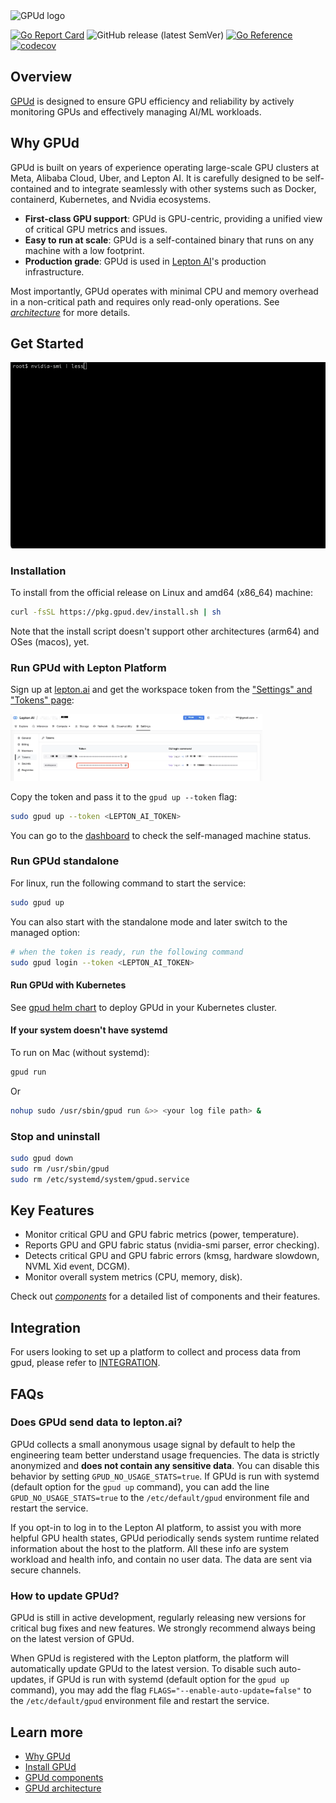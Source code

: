 <img src="./assets/gpud.svg" height="100" alt="GPUd logo">

[![Go Report Card](https://goreportcard.com/badge/github.com/leptonai/gpud)](https://goreportcard.com/report/github.com/leptonai/gpud)
![GitHub release (latest SemVer)](https://img.shields.io/github/v/release/leptonai/gpud?sort=semver)
[![Go Reference](https://pkg.go.dev/badge/github.com/leptonai/gpud.svg)](https://pkg.go.dev/github.com/leptonai/gpud)
[![codecov](https://codecov.io/gh/leptonai/gpud/graph/badge.svg?token=G8MGRK9X4A)](https://codecov.io/gh/leptonai/gpud)

## Overview

[GPUd](https://www.gpud.ai) is designed to ensure GPU efficiency and reliability by actively monitoring GPUs and effectively managing AI/ML workloads.

## Why GPUd

GPUd is built on years of experience operating large-scale GPU clusters at Meta, Alibaba Cloud, Uber, and Lepton AI. It is carefully designed to be self-contained and to integrate seamlessly with other systems such as Docker, containerd, Kubernetes, and Nvidia ecosystems.

- **First-class GPU support**: GPUd is GPU-centric, providing a unified view of critical GPU metrics and issues.
- **Easy to run at scale**: GPUd is a self-contained binary that runs on any machine with a low footprint.
- **Production grade**: GPUd is used in [Lepton AI](https://lepton.ai/)'s production infrastructure.

Most importantly, GPUd operates with minimal CPU and memory overhead in a non-critical path and requires only read-only operations. See [*architecture*](./docs/ARCHITECTURE.md) for more details.

## Get Started

![gpud-demo-2024-08-20.gif)](./assets/gpud-demo-2024-08-20.gif)

### Installation

To install from the official release on Linux and amd64 (x86_64) machine:

```bash
curl -fsSL https://pkg.gpud.dev/install.sh | sh
```

Note that the install script doesn't support other architectures (arm64) and OSes (macos), yet.

### Run GPUd with Lepton Platform

Sign up at [lepton.ai](https://www.lepton.ai/) and get the workspace token from the ["Settings" and "Tokens" page](https://dashboard.lepton.ai/workspace-redirect/settings/api-tokens):

<img src="./assets/gpud-lepton.ai-machines-settings.png" width="80%" alt="GPUd lepton.ai machines settings">

Copy the token and pass it to the `gpud up --token` flag:

```bash
sudo gpud up --token <LEPTON_AI_TOKEN>
```

You can go to the [dashboard](https://dashboard.lepton.ai/workspace-redirect/machines/self-managed-nodes) to check the self-managed machine status.

### Run GPUd standalone

For linux, run the following command to start the service:

```bash
sudo gpud up
```

You can also start with the standalone mode and later switch to the managed option:

```bash
# when the token is ready, run the following command
sudo gpud login --token <LEPTON_AI_TOKEN>
```

#### Run GPUd with Kubernetes

See [gpud helm chart](./charts/gpud/README.md) to deploy GPUd in your Kubernetes cluster.

#### If your system doesn't have systemd

To run on Mac (without systemd):

```bash
gpud run
```

Or

```bash
nohup sudo /usr/sbin/gpud run &>> <your log file path> &
```

### Stop and uninstall

```bash
sudo gpud down
sudo rm /usr/sbin/gpud
sudo rm /etc/systemd/system/gpud.service
```

## Key Features

- Monitor critical GPU and GPU fabric metrics (power, temperature).
- Reports  GPU and GPU fabric status (nvidia-smi parser, error checking).
- Detects critical GPU and GPU fabric errors (kmsg, hardware slowdown, NVML Xid event, DCGM).
- Monitor overall system metrics (CPU, memory, disk).

Check out [*components*](./docs/COMPONENTS.md) for a detailed list of components and their features.

## Integration

For users looking to set up a platform to collect and process data from gpud, please refer to [INTEGRATION](./docs/INTEGRATION.md).

## FAQs

### Does GPUd send data to lepton.ai?

GPUd collects a small anonymous usage signal by default to help the engineering team better understand usage frequencies. The data is strictly anonymized and **does not contain any sensitive data**. You can disable this behavior by setting `GPUD_NO_USAGE_STATS=true`. If GPUd is run with systemd (default option for the `gpud up` command), you can add the line `GPUD_NO_USAGE_STATS=true` to the `/etc/default/gpud` environment file and restart the service.

If you opt-in to log in to the Lepton AI platform, to assist you with more helpful GPU health states, GPUd periodically sends system runtime related information about the host to the platform. All these info are system workload and health info, and contain no user data. The data are sent via secure channels.

### How to update GPUd?

GPUd is still in active development, regularly releasing new versions for critical bug fixes and new features. We strongly recommend always being on the latest version of GPUd.

When GPUd is registered with the Lepton platform, the platform will automatically update GPUd to the latest version. To disable such auto-updates, if GPUd is run with systemd (default option for the `gpud up` command), you may add the flag `FLAGS="--enable-auto-update=false"` to the `/etc/default/gpud` environment file and restart the service.

## Learn more

- [Why GPUd](./docs/WHY.md)
- [Install GPUd](./docs/INSTALL.md)
- [GPUd components](./docs/COMPONENTS.md)
- [GPUd architecture](./docs/ARCHITECTURE.md)
